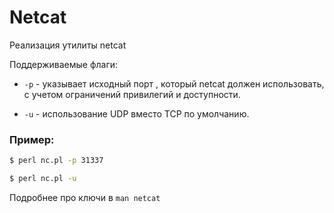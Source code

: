Netcat
============================

Реализация утилиты netcat

Поддерживаемые флаги:
* `-p` - указывает исходный порт , который netcat должен использовать, с учетом ограничений привилегий и доступности.

* `-u` - использование UDP вместо TCP по умолчанию.

### Пример:

```sh
$ perl nc.pl -p 31337

$ perl nc.pl -u
```

Подробнее про ключи в `man netcat`
